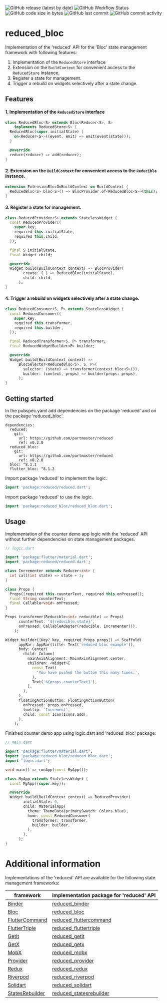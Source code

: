 ![GitHub release (latest by date)](https://img.shields.io/github/v/release/partmaster/reduced_bloc)
![GitHub Workflow Status](https://img.shields.io/github/actions/workflow/status/partmaster/reduced_bloc/dart.yml)
![GitHub code size in bytes](https://img.shields.io/github/languages/code-size/partmaster/reduced_bloc)
![GitHub last commit](https://img.shields.io/github/last-commit/partmaster/reduced_bloc)
![GitHub commit activity](https://img.shields.io/github/commit-activity/m/partmaster/reduced_bloc)
# reduced_bloc

Implementation of the 'reduced' API for the 'Bloc' state management framework with following features:

1. Implementation of the ```ReducedStore``` interface 
2. Extension on the ```BuildContext``` for convenient access to the  ```ReducedStore``` instance.
3. Register a state for management.
4. Trigger a rebuild on widgets selectively after a state change.

## Features

#### 1. Implementation of the ```ReducedStore``` interface 

```dart
class ReducedBloc<S> extends Bloc<Reducer<S>, S>
    implements ReducedStore<S> {
  ReducedBloc(super.initialState) {
    on<Reducer<S>>((event, emit) => emit(event(state)));
  }

  @override
  reduce(reducer) => add(reducer);
}
```

#### 2. Extension on the ```BuildContext``` for convenient access to the  ```Reducible``` instance.

```dart
extension ExtensionBlocOnBuildContext on BuildContext {
  ReducedBloc<S> bloc<S>() => BlocProvider.of<ReducedBloc<S>>(this);
}
```

#### 3. Register a state for management.

```dart
class ReducedProvider<S> extends StatelessWidget {
  const ReducedProvider({
    super.key,
    required this.initialState,
    required this.child,
  });

  final S initialState;
  final Widget child;

  @override
  Widget build(BuildContext context) => BlocProvider(
        create: (_) => ReducedBloc(initialState),
        child: child,
      );
}
```

#### 4. Trigger a rebuild on widgets selectively after a state change.

```dart
class ReducedConsumer<S, P> extends StatelessWidget {
  const ReducedConsumer({
    super.key,
    required this.transformer,
    required this.builder,
  });

  final ReducedTransformer<S, P> transformer;
  final ReducedWidgetBuilder<P> builder;

  @override
  Widget build(BuildContext context) =>
      BlocSelector<ReducedBloc<S>, S, P>(
        selector: (state) => transformer(context.bloc<S>()),
        builder: (context, props) => builder(props: props),
      );
}
```

## Getting started

In the pubspec.yaml add dependencies on the package 'reduced' and on the package  'reduced_bloc'.

```
dependencies:
  reduced: 
    git:
      url: https://github.com/partmaster/reduced
      ref: v0.2.0
  reduced_bloc: 
    git:
      url: https://github.com/partmaster/reduced
      ref: v0.2.0
  bloc: ^8.1.1
  flutter_bloc: ^8.1.2
```

Import package 'reduced' to implement the logic.

```dart
import 'package:reduced/reduced.dart';
```

Import package 'reduced' to use the logic.

```dart
import 'package:reduced_bloc/reduced_bloc.dart';
```

## Usage

Implementation of the counter demo app logic with the 'reduced' API without further dependencies on state management packages.

```dart
// logic.dart

import 'package:flutter/material.dart';
import 'package:reduced/reduced.dart';

class Incrementer extends Reducer<int> {
  int call(int state) => state + 1;
}

class Props {
  Props({required this.counterText, required this.onPressed});
  final String counterText;
  final Callable<void> onPressed;
}

Props transformer(Reducible<int> reducible) => Props(
      counterText: '${reducible.state}',
      onPressed: CallableAdapter(reducible, Incrementer()),
    );

Widget builder({Key? key, required Props props}) => Scaffold(
      appBar: AppBar(title: Text('reduced_bloc example')),
      body: Center(
        child: Column(
          mainAxisAlignment: MainAxisAlignment.center,
          children: <Widget>[
            const Text(
              'You have pushed the button this many times:',
            ),
            Text('${props.counterText}'),
          ],
        ),
      ),
      floatingActionButton: FloatingActionButton(
        onPressed: props.onPressed,
        tooltip: 'Increment',
        child: const Icon(Icons.add),
      ),
    );
```

Finished counter demo app using logic.dart and 'reduced_bloc' package:

```dart
// main.dart

import 'package:flutter/material.dart';
import 'package:reduced_bloc/reduced_bloc.dart';
import 'logic.dart';

void main() => runApp(const MyApp());

class MyApp extends StatelessWidget {
  const MyApp({super.key});

  @override
  Widget build(BuildContext context) => ReducedProvider(
        initialState: 0,
        child: MaterialApp(
          theme: ThemeData(primarySwatch: Colors.blue),
          home: const ReducedConsumer(
            transformer: transformer,
            builder: builder,
          ),
        ),
      );
}
```

# Additional information

Implementations of the 'reduced' API are available for the following state management frameworks:

|framework|implementation package for 'reduced' API|
|---|---|
|[Binder](https://pub.dev/packages/binder)|[reduced_binder](https://github.com/partmaster/reduced_binder)|
|[Bloc](https://bloclibrary.dev/#/)|[reduced_bloc](https://github.com/partmaster/reduced_bloc)|
|[FlutterCommand](https://pub.dev/packages/flutter_command)|[reduced_fluttercommand](https://github.com/partmaster/reduced_fluttercommand)|
|[FlutterTriple](https://pub.dev/packages/flutter_triple)|[reduced_fluttertriple](https://github.com/partmaster/reduced_fluttertriple)|
|[GetIt](https://pub.dev/packages/get_it)|[reduced_getit](https://github.com/partmaster/reduced_getit)|
|[GetX](https://pub.dev/packages/get)|[reduced_getx](https://github.com/partmaster/reduced_getx)|
|[MobX](https://pub.dev/packages/mobx)|[reduced_mobx](https://github.com/partmaster/reduced_mobx)|
|[Provider](https://pub.dev/packages/provider)|[reduced_provider](https://github.com/partmaster/reduced_provider)|
|[Redux](https://pub.dev/packages/redux)|[reduced_redux](https://github.com/partmaster/reduced_redux)|
|[Riverpod](https://riverpod.dev/)|[reduced_riverpod](https://github.com/partmaster/reduced_riverpod)|
|[Solidart](https://pub.dev/packages/solidart)|[reduced_solidart](https://github.com/partmaster/reduced_solidart)|
|[StatesRebuilder](https://pub.dev/packages/states_rebuilder)|[reduced_statesrebuilder](https://github.com/partmaster/reduced_statesrebuilder)|
